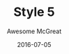 ---
layout: post
author: Awesome McGreat
title: Style 5
date: 2016-07-05
tagline: Sed nisl arcu euismod sit amet nisi lorem etiam dolor veroeros et feugiat.
image: images/pic09.jpg
# Image position options: center center, top center, 25% 25%
imagePosition: top center
bannerImage: images/pic11.jpg
---